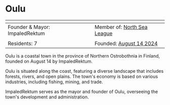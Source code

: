 # Oulu



<table data-view="cards"><thead><tr><th></th><th></th><th></th></tr></thead><tbody><tr><td>Founder &#x26; Mayor: ImpaledRektum</td><td></td><td>Member of: <a href="../nations/north-sea-league.md">North Sea League</a></td></tr><tr><td><img src="../../../.gitbook/assets/Oulu.png" alt="" data-size="original"></td><td></td><td></td></tr><tr><td>Residents: 7</td><td></td><td>Founded: <a href="../../../server-dates/august-24.md#aug-14">August 14 2024</a></td></tr></tbody></table>

Oulu is a coastal town in the province of Northern Ostrobothnia in Finland, founded on August 14 by ImpaledRektum.

Oulu is situated along the coast, featuring a diverse landscape that includes forests, rivers, and open plains. The town's economy is based on various industries, including fishing, mining, and trade.

ImpaledRektum serves as the mayor and founder of Oulu, overseeing the town's development and administration.

